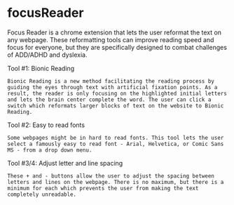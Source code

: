 # focusReader
Focus Reader is a chrome extension that lets the user reformat the text on any webpage. These reformatting tools can improve reading speed and focus for everyone, but they are specifically designed to combat challenges of ADD/ADHD and dyslexia. 


Tool #1: Bionic Reading

    Bionic Reading is a new method facilitating the reading process by guiding the eyes through text with artificial fixation points. As a result, the reader is only focusing on the highlighted initial letters and lets the brain center complete the word. The user can click a switch which reformats larger blocks of text on the website to Bionic Reading.

Tool #2: Easy to read fonts

    Some webpages might be in hard to read fonts. This tool lets the user select a famously easy to read font - Arial, Helvetica, or Comic Sans MS - from a drop down menu.


Tool #3/4: Adjust letter and line spacing

    These + and - buttons allow the user to adjust the spacing between letters and lines on the webpage. There is no maximum, but there is a minimum for each which prevents the user from making the text completely unreadable.



